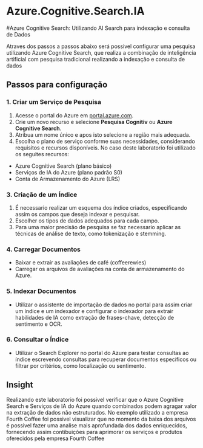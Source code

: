 # Azure.Cognitive.Search.IA

#Azure Cognitive Search: Utilizando AI Search para indexação e consulta de Dados

Atraves dos passos a passos abaixo será possivel configurar uma pesquisa utilizando Azure Cognitive Search, que realiza a combinação de inteligência artificial com pesquisa tradicional realizando a indexação e consulta de dados

## Passos para configuração

### 1. Criar um Serviço de Pesquisa

1. Acesse o portal do Azure em [portal.azure.com](https://portal.azure.com/).
2. Crie um novo recurso e selecione **Pesquisa Cognitiv** ou **Azure Cognitive Search**.
3. Atribua um nome único e apos isto selecione a região mais adequada.
4. Escolha o plano de serviço conforme suas necessidades, considerando requisitos e recursos disponíveis. No caso deste laboratorio foi utilizado os seguites recursos:
   
- Azure Cognitive Search (plano básico)
- Serviços de IA do Azure (plano padrão S0)
- Conta de Armazenamento do Azure (LRS)

### 3. Criação de um  Índice

1. É necessario realizar um esquema  dos índice criados, especificando assim os campos que deseja indexar e pesquisar.
2. Escolher os tipos de dados adequados para cada campo.
3. Para uma maior precisão de pesquisa se faz  necessario aplicar as técnicas de análise de texto, como tokenização e stemming.

### 4. Carregar Documentos
   - Baixar e extrair as avaliações de café (coffeerewies)
   - Carregar os arquivos de avaliações na conta de armazenamento do Azure.

### 5. Indexar Documentos
   - Utilizar o assistente de importação de dados no portal para  assim criar um índice e um indexador e configurar o indexador para extrair habilidades de IA como extração de frases-chave, detecção de sentimento e OCR.

### 6. Consultar o Índice
   - Utilizar o Search Explorer no portal do Azure para testar consultas ao índice escrevendo consultas para recuperar documentos específicos ou filtrar por critérios, como localização ou sentimento.

## Insight

Realizando este laboratorio foi possivel verificar que o Azure Cognitive Search e Serviços de IA do Azure quando combinados podem agragar valor na extração de dados não estruturados. No exemplo utilizado a empresa Fourth Coffee foi possivel visualizar que no momento da baixa dos arquivos é possivel fazer uma analise mais aprofundada dos dados enriquecidos, fornecendo assim contibuições para aprimorar os serviços e produtos oferecidos pela empresa Fourth Coffee


